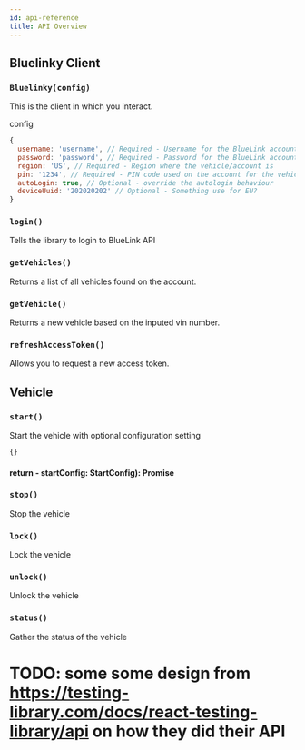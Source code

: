 ```yaml
---
id: api-reference
title: API Overview
---
```


## Bluelinky Client

### `Bluelinky(config)`

This is the client in which you interact.

config
```js
{
  username: 'username', // Required - Username for the BlueLink account
  password: 'password', // Required - Password for the BlueLink account
  region: 'US', // Required - Region where the vehicle/account is
  pin: '1234', // Required - PIN code used on the account for the vehicle
  autoLogin: true, // Optional - override the autologin behaviour
  deviceUuid: '202020202' // Optional - Something use for EU?
}

```

### `login()`

Tells the library to login to BlueLink API

### `getVehicles()`

Returns a list of all vehicles found on the account.

### `getVehicle()`

Returns a new vehicle based on the inputed vin number.

### `refreshAccessToken()`

Allows you to request a new access token.


## Vehicle

### `start()`

Start the vehicle with optional configuration setting

```js
{}
```
#### return - startConfig: StartConfig): Promise<string>

### `stop()`

Stop the vehicle

### `lock()`

Lock the vehicle

### `unlock()`

Unlock the vehicle

### `status()`

Gather the status of the vehicle

# TODO: some some design from https://testing-library.com/docs/react-testing-library/api on how they did their API